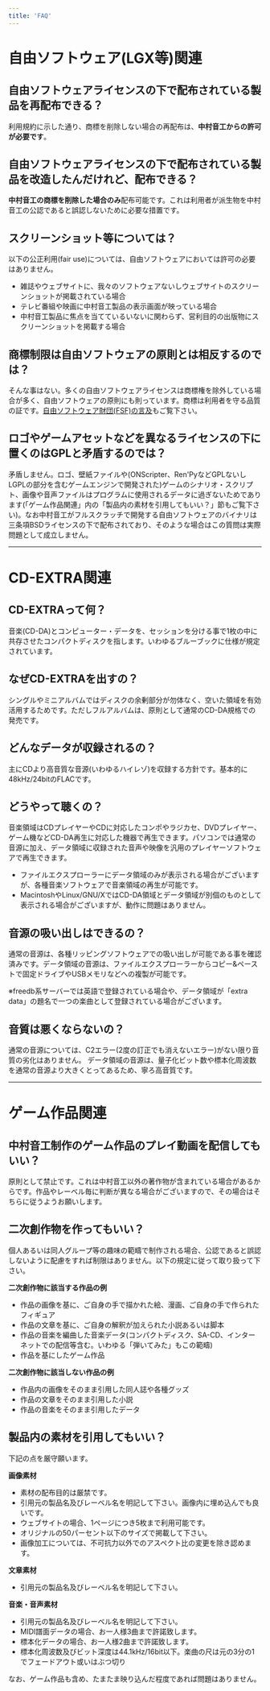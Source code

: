 ```yaml
---
title: 'FAQ'
---
```


# 自由ソフトウェア(LGX等)関連
##  自由ソフトウェアライセンスの下で配布されている製品を再配布できる？
利用規約に示した通り、商標を削除しない場合の再配布は、**中村音工からの許可が必要です**。

##  自由ソフトウェアライセンスの下で配布されている製品を改造したんだけれど、配布できる？
**中村音工の商標を削除した場合のみ**配布可能です。これは利用者が派生物を中村音工の公認であると誤認しないために必要な措置です。

##  スクリーンショット等については？
以下の公正利用(fair use)については、自由ソフトウェアにおいては許可の必要はありません。
- 雑誌やウェブサイトに、我々のソフトウェアないしウェブサイトのスクリーンショットが掲載されている場合
- テレビ番組や映画に中村音工製品の表示画面が映っている場合
- 中村音工製品に焦点を当てているいないに関わらず、営利目的の出版物にスクリーンショットを掲載する場合

##  商標制限は自由ソフトウェアの原則とは相反するのでは？
そんな事はない。多くの自由ソフトウェアライセンスは商標権を除外している場合が多く、自由ソフトウェアの原則にも則っています。商標は利用者を守る品質の証です。[自由ソフトウェア財団(FSF)の言及](https://www.gnu.org/distros/free-system-distribution-guidelines.html#trademarks)もご覧下さい。

##  ロゴやゲームアセットなどを異なるライセンスの下に置くのはGPLと矛盾するのでは？
矛盾しません。ロゴ、壁紙ファイルや(ONScripter、Ren'PyなどGPLないしLGPLの部分を含むゲームエンジンで開発された)ゲームのシナリオ・スクリプト、画像や音声ファイルはプログラムに使用されるデータに過ぎないためであります(「ゲーム作品関連」内の「製品内の素材を引用してもいい？」節もご覧下さい)。なお中村音工がフルスクラッチで開発する自由ソフトウェアのバイナリは三条項BSDライセンスの下で配布されており、そのような場合はこの質問は実際問題として成立しません。

---

# CD-EXTRA関連
##  CD-EXTRAって何？
音楽(CD-DA)とコンピューター・データを、セッションを分ける事で1枚の中に共存させたコンパクトディスクを指します。いわゆるブルーブックに仕様が規定されています。

##  なぜCD-EXTRAを出すの？
シングルやミニアルバムではディスクの余剰部分が勿体なく、空いた領域を有効活用するためです。ただしフルアルバムは、原則として通常のCD-DA規格での発売です。

## どんなデータが収録されるの？
主にCDより高音質な音源(いわゆるハイレゾ)を収録する方針です。基本的に48kHz/24bitのFLACです。

## どうやって聴くの？
音楽領域はCDプレイヤーやCDに対応したコンポやラジカセ、DVDプレイヤー、ゲーム機などCD-DA再生に対応した機器で再生できます。パソコンでは通常の音源に加え、データ領域に収録された音声や映像を汎用のプレイヤーソフトウェアで再生できます。
- ファイルエクスプローラーにデータ領域のみが表示される場合がございますが、各種音楽ソフトウェアで音楽領域の再生が可能です。
- MacintoshやLinux/GNU/XではCD-DA領域とデータ領域が別個のものとして表示される場合がございますが、動作に問題はありません。

## 音源の吸い出しはできるの？
通常の音源は、各種リッピングソフトウェアでの吸い出しが可能である事を確認済みです。データ領域の音源は、ファイルエクスプローラーからコピー&ペーストで固定ドライブやUSBメモリなどへの複製が可能です。

※freedb系サーバーでは英語で登録されている場合や、データ領域が「extra data」の題名で一つの楽曲として登録されている場合がございます。

## 音質は悪くならないの？
通常の音源については、C2エラー(2度の訂正でも消えないエラー)がない限り音質の劣化はありません。
データ領域の音源は、量子化ビット数や標本化周波数を通常の音源より大きくとってあるため、寧ろ高音質です。

---

# ゲーム作品関連

## 中村音工制作のゲーム作品のプレイ動画を配信してもいい？
原則として禁止です。これは中村音工以外の著作物が含まれている場合があるからです。作品やレーベル毎に判断が異なる場合がございますので、その場合はそちらに従うようお願いします。

## 二次創作物を作ってもいい？
個人あるいは同人グループ等の趣味の範疇で制作される場合、公認であると誤認しないように配慮をすれば制限はありません。以下の規定に従って取り扱って下さい。

**二次創作物に該当する作品の例**
- 作品の画像を基に、ご自身の手で描かれた絵、漫画、ご自身の手で作られたフィギュア
- 作品の文章を基に、ご自身の解釈が加えられた小説あるいは脚本
- 作品の音楽を編曲した音楽データ(コンパクトディスク、SA-CD、インターネットでの配信等含む。いわゆる「弾いてみた」もこの範疇)
- 作品を基にしたゲーム作品

**二次創作物に該当しない作品の例**
- 作品内の画像をそのまま引用した同人誌や各種グッズ
- 作品の文章をそのまま引用した小説
- 作品の音楽をそのまま引用したデータ

## 製品内の素材を引用してもいい？
下記の点を厳守願います。

**画像素材**
- 素材の配布目的は厳禁です。
- 引用元の製品名及びレーベル名を明記して下さい。画像内に埋め込んでも良いです。
- ウェブサイトの場合、1ページにつき5枚まで利用可能です。
- オリジナルの50パーセント以下のサイズで掲載して下さい。
- 画像加工については、不可抗力以外でのアスペクト比の変更を除き認めます。

**文章素材**
- 引用元の製品名及びレーベル名を明記して下さい。

**音楽・音声素材**
- 引用元の製品名及びレーベル名を明記して下さい。
- MIDI譜面データの場合、お一人様3曲まで許諾致します。
- 標本化データの場合、お一人様2曲まで許諾致します。
- 標本化周波数及びビット深度は44.1kHz/16bit以下。楽曲の尺は元の3分の1でフェードアウト或いはぶつ切り

なお、ゲーム作品も含め、たまたま映り込んだ程度であれば問題はありません。
